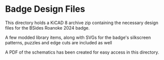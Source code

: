 # Badge Design Files

This directory holds a KiCAD 8 archive zip containing the necessary design files for the BSides Roanoke 2024 badge.

A few modded library items, along with SVGs for the badge's silkscreen patterns, puzzles and edge cuts are included as well

A PDF of the schematics has been created for easy access in this directory.
